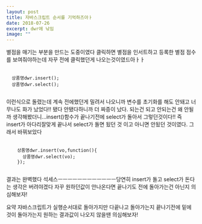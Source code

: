 ```yaml
---
layout: post
title: 자바스크립트 순서를 기억하즈아ㅏ
date: 2018-07-26
excerpt: dwr에 낚임
image: ""
---
```


<div>
별점을 매기는 부분을 만드는 도중이였다 클릭하면 별점을 인서트하고 등록한 별점 점수를 보여줘야하는데 자꾸 전에 클릭했던게 나오는것이였드아ㅏㅏ
<pre style="100%">
  <code>
  상품명dwr.insert();
  상품명dwr.select();
  </code>
</pre>
이런식으로 돌렸는데 계속 전에했던게 밀려서 나오니까 변수를 초기화를 해도 안돼고 너무나도 화가 났었다!! 됐다 안됐다하니까 더 짜증이 났다.
되는건 되고 안되는건 왜 안될까 생각해봤더니...insert()함수가 끝나기전에 select가 돌아서 그렇던것이다!! 즉 insert가 아다리잘맞게 끝나서 select가 돌면
됬던 것 이고 아니면 안됬던 것이였다. 그래서 바꿔보았다
<pre stlye="width:100%">
  <code>
    상품명dwr.insert(vo,function(){
      상품명dwr.select(vo);
    });
  </code>
</pre>
결과는 완벽했다 석세스ㅡㅡㅡㅡㅡㅡㅡㅡㅡㅡㅡㅡ당연히 insert가 돌고 select가 돈다는 생각은 버려야겠다 자꾸 원하던값이 안나온다면 끝나기도 전에 돌아가는건 
아닌지 의심해보자!
</div>
<div>
  <p style="width:100%">
  요약 자바스크립트가 실행순서대로 돌아가지만 다끝나고 돌아가는지 끝나기전에 밑에것이 돌아가는지 원하는 결과값이 나오지 않을땐 의심해보자!
  </p>
</div>
